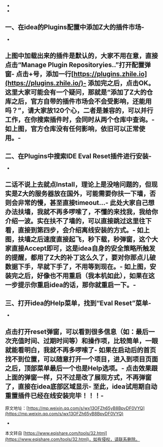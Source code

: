 -
-
**一、在idea的Plugins配置中添加Z大的插件市场**-
-
-
上图中加载出来的插件是默认的，大家不用在意，直接点击“Manage Plugin Repositoryies..”打开配置弹窗-
点击+号，添加一行[https://plugins.zhile.io](https://plugins.zhile.io/)-
添加完之后，点击OK。这里大家可能会有一个疑问，那就是“添加了Z大的仓库之后，官方自带的插件市场会不会受影响，还能用吗？”，请大家放120个心，二者是兼容的，可以并行工作，在你搜索插件时，会同时从两个仓库中查询。-
如上图，官方仓库没有任何影响，依旧可以正常使用。-
-
**二、在Plugins中搜索IDE Eval Reset插件进行安装**-
-
-
二话不说上去就点Install，理论上是没啥问题的，但现实是Z大的服务器放在国外，可能需要你扶一下墙，否则会非常的慢，甚至直接timeout...-
此处大家自己想办法扶墙，我就不再多啰嗦了，**不懂的来找我，我给你介绍一波**。实在扶不了墙的，可以直接跳过这里往下看，直接到第四步，会介绍离线安装的方式。-
如上图，扶墙之后速度直接起飞，秒下载，秒弹窗，这个大家直接Accept即可，这是idea自身的安全策略所触发的提醒，都用了Z大的补丁这么久了，要对你那点儿破数据下手，早就下手了，不用等到现在。-
如上图，安装完之后，好像也不用重启（我本机如此），如果在这一步提示你重启idea的话，那你就重启一下。-
-
**三、打开idea的Help菜单，找到“Eval Reset”菜单**-
-
-
点击打开reset弹窗，可以看到很多信息（如：最后一次充值时间、过期时间等）和操作项，比较简单，一眼就能看明白，我就不再多啰嗦了-
如果在启动后的首页找不到位置，可以随意打开一个项目，进入到项目页面之后，顶部菜单最后一个也是Help选项。-
点击效果跟上面的弹窗一样，只不过是改了展现方式，不再弹窗了，直接在idea底部区域显示-
至此，idea试用期自动重置插件已经在线安装完毕！！！-
-
原文地址：[https://mp.weixin.qq.com/s/wx13OFZh65yB8BpvDF0VYQ](https://mp.weixin.qq.com/s/wx13OFZh65yB8BpvDF0VYQ)

-

本文转自 [https://www.eqishare.com/tools/32.html](https://www.eqishare.com/tools/32.html)，如有侵权，请联系删除。